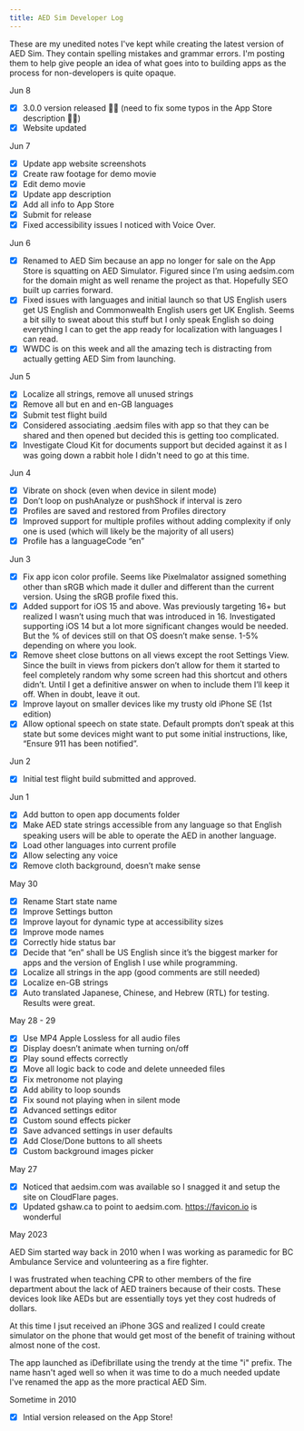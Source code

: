 ```yaml
---
title: AED Sim Developer Log
---
```


These are my unedited notes I've kept while creating the latest version of AED Sim. They contain spelling mistakes and grammar errors. I'm posting them to help give people an idea of what goes into to building apps as the process for non-developers is quite opaque.

Jun 8

- [x] 3.0.0 version released 🥰🎉 (need to fix some typos in the App Store description 🤦‍♂️)
- [x] Website updated

Jun 7

- [x] Update app website screenshots
- [x] Create raw footage for demo movie
- [x] Edit demo movie
- [x] Update app description
- [x] Add all info to App Store
- [x] Submit for release
- [x] Fixed accessibility issues I noticed with Voice Over.

Jun 6

- [x] Renamed to AED Sim because an app no longer for sale on the App Store is squatting on AED Simulator. Figured since I’m using aedsim.com for the domain might as well rename the project as that. Hopefully SEO built up carries forward.
- [x] Fixed issues with languages and initial launch so that US English users get US English and Commonwealth English users get UK English. Seems a bit silly to sweat about this stuff but I only speak English so doing everything I can to get the app ready for localization with languages I can read.
- [x] WWDC is on this week and all the amazing tech is distracting from actually getting AED Sim from launching.

Jun 5

- [x] Localize all strings, remove all unused strings
- [x] Remove all but en and en-GB languages
- [x] Submit test flight build
- [x] Considered associating .aedsim files with app so that they can be shared and then opened but decided this is getting too complicated.
- [x] Investigate Cloud Kit for documents support but decided against it as I was going down a rabbit hole I didn't need to go at this time.

Jun 4

- [x] Vibrate on shock (even when device in silent mode)
- [x] Don’t loop on pushAnalyze or pushShock if interval is zero
- [x] Profiles are saved and restored from Profiles directory
- [x] Improved support for multiple profiles without adding complexity if only one is used (which will likely be the majority of all users)
- [x] Profile has a languageCode “en”

Jun 3

- [x] Fix app icon color profile. Seems like Pixelmalator assigned something other than sRGB which made it duller and different than the current version. Using the sRGB profile fixed this.
- [x] Added support for iOS 15 and above. Was previously targeting 16+ but realized I wasn’t using much that was introduced in 16. Investigated supporting iOS 14 but a lot more significant changes would be needed. But the % of devices still on that OS doesn’t make sense. 1-5% depending on where you look.
- [x] Remove sheet close buttons on all views except the root Settings View. Since the built in views from pickers don’t allow for them it started to feel completely random why some screen had this shortcut and others didn’t. Until I get a definitive answer on when to include them I’ll keep it off. When in doubt, leave it out.
- [x] Improve layout on smaller devices like my trusty old iPhone SE (1st edition)
- [x] Allow optional speech on state state. Default prompts don’t speak at this state but some devices might want to put some initial instructions, like, “Ensure 911 has been notified”.

Jun 2

- [x] Initial test flight build submitted and approved.

Jun 1

- [x] Add button to open app documents folder
- [x] Make AED state strings accessible from any language so that English speaking users will be able to operate the AED in another language.
- [x] Load other languages into current profile
- [x] Allow selecting any voice
- [x] Remove cloth background, doesn’t make sense

May 30

- [x] Rename Start state name
- [x] Improve Settings button
- [x] Improve layout for dynamic type at accessibility sizes
- [x] Improve mode names
- [x] Correctly hide status bar
- [x] Decide that “en” shall be US English since it’s the biggest marker for apps and the version of English I use while programming.
- [x] Localize all strings in the app (good comments are still needed)
- [x] Localize en-GB strings
- [x] Auto translated Japanese, Chinese, and Hebrew (RTL) for testing. Results were great.

May 28 - 29

- [x] Use MP4 Apple Lossless for all audio files
- [x] Display doesn’t animate when turning on/off
- [x] Play sound effects correctly
- [x] Move all logic back to code and delete unneeded files
- [x] Fix metronome not playing
- [x] Add ability to loop sounds
- [x] Fix sound not playing when in silent mode
- [x] Advanced settings editor
- [x] Custom sound effects picker
- [x] Save advanced settings in user defaults
- [x] Add Close/Done buttons to all sheets
- [x] Custom background images picker

May 27

- [x] Noticed that aedsim.com was available so I snagged it and setup the site on CloudFlare pages.
- [x] Updated gshaw.ca to point to aedsim.com. https://favicon.io is wonderful

May 2023

AED Sim started way back in 2010 when I was working as paramedic for BC Ambulance Service and volunteering as a fire fighter.

I was frustrated when teaching CPR to other members of the fire department about the lack of AED trainers because of their costs. These devices look like AEDs but are essentially toys yet they cost hudreds of dollars.

At this time I jsut received an iPhone 3GS and realized I could create simulator on the phone that would get most of the benefit of training without almost none of the cost.

The app launched as iDefibrillate using the trendy at the time "i" prefix. The name hasn't aged well so when it was time to do a much needed update I've renamed the app as the more practical AED Sim.

Sometime in 2010

- [x] Intial version released on the App Store!
